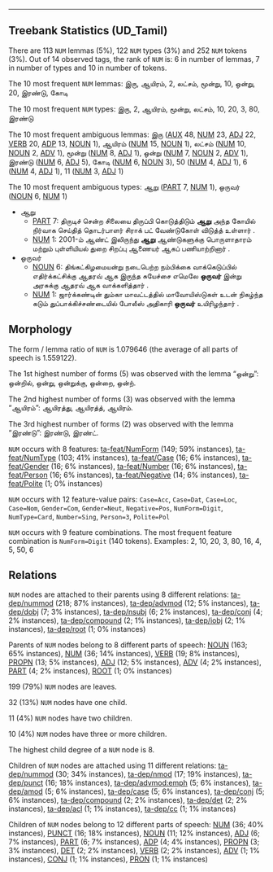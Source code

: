 

--------------------------------------------------------------------------------

## Treebank Statistics (UD_Tamil)

There are 113 `NUM` lemmas (5%), 122 `NUM` types (3%) and 252 `NUM` tokens (3%).
Out of 14 observed tags, the rank of `NUM` is: 6 in number of lemmas, 7 in number of types and 10 in number of tokens.

The 10 most frequent `NUM` lemmas: இரு, ஆயிரம், 2, லட்சம், மூன்று, 10, ஒன்று, 20, இரண்டு, கோடி

The 10 most frequent `NUM` types:  இரு, 2, ஆயிரம், மூன்று, லட்சம், 10, 20, 3, 80, இரண்டு

The 10 most frequent ambiguous lemmas: இரு ([AUX]() 48, [NUM]() 23, [ADJ]() 22, [VERB]() 20, [ADP]() 13, [NOUN]() 1), ஆயிரம் ([NUM]() 15, [NOUN]() 1), லட்சம் ([NUM]() 10, [NOUN]() 2, [ADV]() 1), மூன்று ([NUM]() 8, [ADJ]() 1), ஒன்று ([NUM]() 7, [NOUN]() 2, [ADV]() 1), இரண்டு ([NUM]() 6, [ADJ]() 5), கோடி ([NUM]() 6, [NOUN]() 3), 50 ([NUM]() 4, [ADJ]() 1), 6 ([NUM]() 4, [ADJ]() 1), 11 ([NUM]() 3, [ADJ]() 1)

The 10 most frequent ambiguous types:  ஆறு ([PART]() 7, [NUM]() 1), ஒருவர் ([NOUN]() 6, [NUM]() 1)


* ஆறு
  * [PART]() 7: திருடிச் சென்ற சிலையை திருப்பி கொடுத்திடும் <b>ஆறு</b> அந்த கோயில் நிர்வாக செய்தித் தொடர்பாளர் சிராக் பட் வேண்டுகோள் விடுத்த் உள்ளார் .
  * [NUM]() 1: 2001-ம் ஆண்ட் இலிருந்து <b>ஆறு</b> ஆண்டுகளுக்கு பொருளாதாரம் மற்றும் புள்ளியியல் துறை சிறப்பு ஆணையர் ஆகப் பணியாற்றினார் .
* ஒருவர்
  * [NOUN]() 6: திங்கட்கிழமையன்று நடைபெற்ற நம்பிக்கை வாக்கெடுப்பில் எதிர்க்கட்சிக்கு ஆதரவ் ஆக இருந்த சுயேச்சை எமெலே <b>ஒருவர்</b> இன்று அரசுக்கு ஆதரவ் ஆக வாக்களித்தார் .
  * [NUM]() 1: ஜார்க்கண்டின் தும்கா மாவட்டத்தில் மாவோயிஸ்டுகள் உடன் நிகழ்ந்த கடும் துப்பாக்கிச்சண்டையில் போலீஸ் அதிகாரி <b>ஒருவர்</b> உயிரிழந்தார் .

## Morphology

The form / lemma ratio of `NUM` is 1.079646 (the average of all parts of speech is 1.559122).

The 1st highest number of forms (5) was observed with the lemma “ஒன்று”: ஒன்றில், ஒன்று, ஒன்றுக்கு, ஒன்றை, ஒன்ற்.

The 2nd highest number of forms (3) was observed with the lemma “ஆயிரம்”: ஆயிரத்து, ஆயிரத்த், ஆயிரம்.

The 3rd highest number of forms (2) was observed with the lemma “இரண்டு”: இரண்டு, இரண்ட்.

`NUM` occurs with 8 features: [ta-feat/NumForm]() (149; 59% instances), [ta-feat/NumType]() (103; 41% instances), [ta-feat/Case]() (16; 6% instances), [ta-feat/Gender]() (16; 6% instances), [ta-feat/Number]() (16; 6% instances), [ta-feat/Person]() (16; 6% instances), [ta-feat/Negative]() (14; 6% instances), [ta-feat/Polite]() (1; 0% instances)

`NUM` occurs with 12 feature-value pairs: `Case=Acc`, `Case=Dat`, `Case=Loc`, `Case=Nom`, `Gender=Com`, `Gender=Neut`, `Negative=Pos`, `NumForm=Digit`, `NumType=Card`, `Number=Sing`, `Person=3`, `Polite=Pol`

`NUM` occurs with 9 feature combinations.
The most frequent feature combination is `NumForm=Digit` (140 tokens).
Examples: 2, 10, 20, 3, 80, 16, 4, 5, 50, 6


## Relations

`NUM` nodes are attached to their parents using 8 different relations: [ta-dep/nummod]() (218; 87% instances), [ta-dep/advmod]() (12; 5% instances), [ta-dep/dobj]() (7; 3% instances), [ta-dep/nsubj]() (6; 2% instances), [ta-dep/conj]() (4; 2% instances), [ta-dep/compound]() (2; 1% instances), [ta-dep/iobj]() (2; 1% instances), [ta-dep/root]() (1; 0% instances)

Parents of `NUM` nodes belong to 8 different parts of speech: [NOUN]() (163; 65% instances), [NUM]() (36; 14% instances), [VERB]() (19; 8% instances), [PROPN]() (13; 5% instances), [ADJ]() (12; 5% instances), [ADV]() (4; 2% instances), [PART]() (4; 2% instances), [ROOT]() (1; 0% instances)

199 (79%) `NUM` nodes are leaves.

32 (13%) `NUM` nodes have one child.

11 (4%) `NUM` nodes have two children.

10 (4%) `NUM` nodes have three or more children.

The highest child degree of a `NUM` node is 8.

Children of `NUM` nodes are attached using 11 different relations: [ta-dep/nummod]() (30; 34% instances), [ta-dep/nmod]() (17; 19% instances), [ta-dep/punct]() (16; 18% instances), [ta-dep/advmod:emph]() (5; 6% instances), [ta-dep/amod]() (5; 6% instances), [ta-dep/case]() (5; 6% instances), [ta-dep/conj]() (5; 6% instances), [ta-dep/compound]() (2; 2% instances), [ta-dep/det]() (2; 2% instances), [ta-dep/acl]() (1; 1% instances), [ta-dep/cc]() (1; 1% instances)

Children of `NUM` nodes belong to 12 different parts of speech: [NUM]() (36; 40% instances), [PUNCT]() (16; 18% instances), [NOUN]() (11; 12% instances), [ADJ]() (6; 7% instances), [PART]() (6; 7% instances), [ADP]() (4; 4% instances), [PROPN]() (3; 3% instances), [DET]() (2; 2% instances), [VERB]() (2; 2% instances), [ADV]() (1; 1% instances), [CONJ]() (1; 1% instances), [PRON]() (1; 1% instances)

